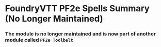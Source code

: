 # FoundryVTT PF2e Spells Summary (No Longer Maintained)

### The module is no longer maintained and is now part of another module called `PF2e Toolbelt`

